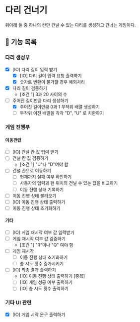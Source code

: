 다리 건너기
===
위아래 둘 중 하나의 칸만 건널 수 있는 다리를 생성하고 건너는 게임이다.

## 🚀 기능 목록

### 다리 생성부
- [X] [IO] 다리 길이 입력 받기
  - [X] [IO] 다리 길이 입력 요청 출력하기
  - [X] 숫자로 변환이 불가할 경우 예외처리
- [X] 다리 길이 검증하기
  - [조건 1] 3과 20 사이의 수
- [ ] 주어진 길이만큼 다리 생성하기
  - [X] 주어진 길이만큼 0과 1 무작위 배열 생성하기
  - [ ] 무작위 이진 배열을 각각 "D", "U" 로 치환하기

### 게임 진행부
#### 이동관련
- [ ] [IO] 건널 칸 값 입력 받기
- [ ] 건널 칸 값 검증하기
  - [조건 1] "U"나 "D"여야 함
- [ ] 건널 칸으로 이동하기
  - [ ] 현재까지 실패 여부 확인하기
  - [ ] 사용자의 입력과 현 위치의 건널 수 있는 값을 비교하기
  - [ ] 이동 진행 상태 기록하기
- [ ] 이동 진행 상태 불러오기
- [ ] [IO] 이동 진행 상태 출력하기
- [ ] 이동 진행 상태 초기화하기
#### 기타
- [ ] [IO] 게임 재시작 여부 값 입력받기
- [ ] 게임 재시작 여부 값 검증하기
  - [조건 1] "R"이나 "Q" 여야 함
- [ ] 게임 재시작
  - [ ] 이동 진행 상태 초기화하기
  - [ ] 총 시도 횟수 증가시키기
- [ ] [IO] 최종 결과 출력하기
  - [IO] 이동 진행 상태 출력하기 [중복]
  - [ ] [IO] 게임 성공 여부 출력하기
  - [ ] [IO] 총 시도 횟수 출력하기

### 기타 UI 관련
- [X] [IO] 게임 시작 문구 출력하기